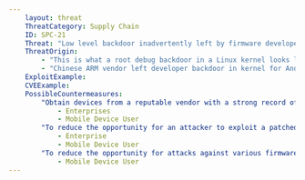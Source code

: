 ```yaml
---
    layout: threat
    ThreatCategory: Supply Chain
    ID: SPC-21
    Threat: "Low level backdoor inadvertently left by firmware developer"
    ThreatOrigin:
        - "This is what a root debug backdoor in a Linux kernel looks like [^207]"
        - "Chinese ARM vendor left developer backdoor in kernel for Android, other devices [^208]"
    ExploitExample:
    CVEExample:
    PossibleCountermeasures:
        "Obtain devices from a reputable vendor with a strong record of addressing security flaws in a timely fashion.":
            - Enterprises
            - Mobile Device User
        "To reduce the opportunity for an attacker to exploit a patched vulnerability, ensure security updates are applied in a timely manner by configuring automated installation of or, at a minimum, automatic notification of the availability of security updates.":
            - Enterprise
            - Mobile Device User
        "To reduce the opportunity for attacks against various firmware components, disable device features when not in use (e.g., Bluetooth, Wi-Fi, NFC), and globally revoke access to unused device sensors or OS-provided functions (e.g., camera, microphone, location services).":
            - Mobile Device User
---
```

